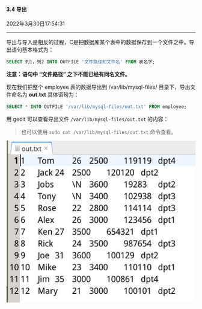 #### 3.4 导出

2022年3月30日17:54:31

---

导出与导入是相反的过程，C是把数据库某个表中的数据保存到一个文件之中。导出语句基本格式为：

```sql
SELECT 列1，列2 INTO OUTFILE '文件路径和文件名' FROM 表名字;
```

**注意：语句中 “文件路径” 之下不能已经有同名文件。**

现在我们把整个 employee 表的数据导出到 /var/lib/mysql-files/ 目录下，导出文件命名为 **out.txt** 具体语句为：

```sql
SELECT * INTO OUTFILE '/var/lib/mysql-files/out.txt' FROM employee;
```

用 gedit 可以查看导出文件 `/var/lib/mysql-files/out.txt` 的内容：

> 也可以使用 `sudo cat /var/lib/mysql-files/out.txt` 命令查看。

![06](5.5_导出.assets/sql-06-06.png)





